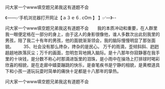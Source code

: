 问大家一个www填空题兄弟我这有道题不会

《——✅手机浏览器打开网沚【ａ３ｅ６. cOm 】 】✅—》--

问大家一个www填空题兄弟我这有道题不会　　我的本质冲动和重要，在人群里我一眼便定格在一部分的身上，由于这人的身影很像他，谁人多数次出此刻我里的男孩，陪了我二十有年的男孩，他的面貌渐渐领会，我的脑际慢慢明显了那张面貌。
　　35、社会没有那么搀杂，搀杂的是民心。
万千的雨滴，歪倾斜斜、趔趔趄趄地跌落灰尘；万千的画面，忽明忽背地拥入脑际。是十八那年你寂静塞在我手里的十块钱，是分数不称心时那滴进饭里的泪珠，是小雨中在操场上打排球时喝彩欣喜的相貌，是在走廊中嬉耍蹦跳的快乐，是奋笔疾书是宁静的相貌，是黄橙道具下和小孩一道玩玩耍时简单的痛快十足都是十八那年的挚热。





问大家一个www填空题兄弟我这有道题不会
